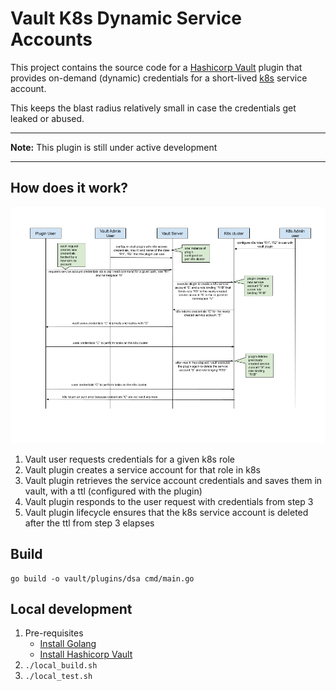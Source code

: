 # Vault K8s Dynamic Service Accounts

This project contains the source code for a [Hashicorp Vault](https://www.vaultproject.io/) plugin that provides
on-demand (dynamic) credentials for a short-lived [k8s](https://kubernetes.io/) service account.

This keeps the blast radius relatively small in case the credentials get leaked or abused.

----

**Note:** This plugin is still under active development

----

## How does it work?
![overview](./docs/overview.png "Overview")

1. Vault user requests credentials for a given k8s role
1. Vault plugin creates a service account for that role in k8s
1. Vault plugin retrieves the service account credentials and saves them in vault, with a ttl (configured with the
   plugin)
1. Vault plugin responds to the user request with credentials from step 3
1. Vault plugin lifecycle ensures that the k8s service account is deleted after the ttl from step 3 elapses

## Build

```
go build -o vault/plugins/dsa cmd/main.go
```

## Local development
1. Pre-requisites
   - [Install Golang](https://golang.org/doc/install)
   - [Install Hashicorp Vault](https://learn.hashicorp.com/tutorials/vault/getting-started-install?in=vault/getting-started)
1. `./local_build.sh`
1. `./local_test.sh`
